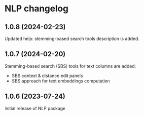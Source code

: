 # NLP changelog

## 1.0.8 (2024-02-23)

Updated help: stemming-based search tools description is added.

## 1.0.7 (2024-02-20)

Stemming-based search (SBS) tools for text columns are added:

* SBS context & distance edit panels
* SBS approach for text embeddings computation

## 1.0.6 (2023-07-24)

Initial release of NLP package
